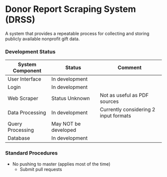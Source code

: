 # Donor Report Scraping System (DRSS)

A system that provides a repeatable process for collecting and storing publicly available nonprofit gift data.

### Development Status 

System Component | Status | Comment
--- | --- | ---
User Interface | In development |
Login | In development |
Web Scraper | Status Unknown | Not as useful as PDF sources
Data Processing | In development | Currently considering 2 input formats
Query Processing | May NOT be developed |
Database | In development | 

### Standard Procedures
* No pushing to master (applies most of the time)
  - Submit pull requests





